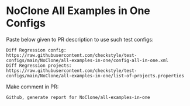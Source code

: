# NoClone All Examples in One Configs
Paste below given to PR description to use such test configs:
```
Diff Regression config: https://raw.githubusercontent.com/checkstyle/test-configs/main/NoClone/all-examples-in-one/config-all-in-one.xml
Diff Regression projects: https://raw.githubusercontent.com/checkstyle/test-configs/main/NoClone/all-examples-in-one/list-of-projects.properties
```
Make comment in PR:
```
Github, generate report for NoClone/all-examples-in-one
```
